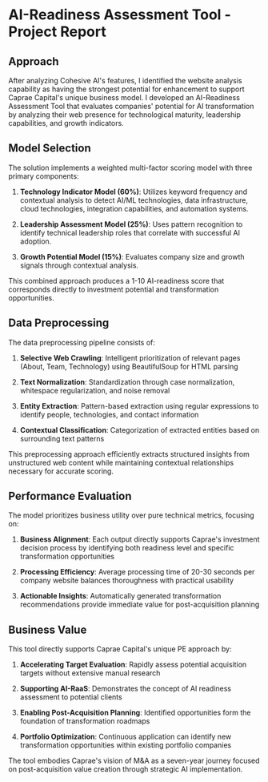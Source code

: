 # AI-Readiness Assessment Tool - Project Report

## Approach

After analyzing Cohesive AI's features, I identified the website analysis capability as having the strongest potential for enhancement to support Caprae Capital's unique business model. I developed an AI-Readiness Assessment Tool that evaluates companies' potential for AI transformation by analyzing their web presence for technological maturity, leadership capabilities, and growth indicators.

## Model Selection

The solution implements a weighted multi-factor scoring model with three primary components:

1. **Technology Indicator Model (60%)**: Utilizes keyword frequency and contextual analysis to detect AI/ML technologies, data infrastructure, cloud technologies, integration capabilities, and automation systems.

2. **Leadership Assessment Model (25%)**: Uses pattern recognition to identify technical leadership roles that correlate with successful AI adoption.

3. **Growth Potential Model (15%)**: Evaluates company size and growth signals through contextual analysis.

This combined approach produces a 1-10 AI-readiness score that corresponds directly to investment potential and transformation opportunities.

## Data Preprocessing

The data preprocessing pipeline consists of:

1. **Selective Web Crawling**: Intelligent prioritization of relevant pages (About, Team, Technology) using BeautifulSoup for HTML parsing

2. **Text Normalization**: Standardization through case normalization, whitespace regularization, and noise removal

3. **Entity Extraction**: Pattern-based extraction using regular expressions to identify people, technologies, and contact information

4. **Contextual Classification**: Categorization of extracted entities based on surrounding text patterns

This preprocessing approach efficiently extracts structured insights from unstructured web content while maintaining contextual relationships necessary for accurate scoring.

## Performance Evaluation

The model prioritizes business utility over pure technical metrics, focusing on:

1. **Business Alignment**: Each output directly supports Caprae's investment decision process by identifying both readiness level and specific transformation opportunities

2. **Processing Efficiency**: Average processing time of 20-30 seconds per company website balances thoroughness with practical usability

3. **Actionable Insights**: Automatically generated transformation recommendations provide immediate value for post-acquisition planning

## Business Value

This tool directly supports Caprae Capital's unique PE approach by:

1. **Accelerating Target Evaluation**: Rapidly assess potential acquisition targets without extensive manual research

2. **Supporting AI-RaaS**: Demonstrates the concept of AI readiness assessment to potential clients

3. **Enabling Post-Acquisition Planning**: Identified opportunities form the foundation of transformation roadmaps

4. **Portfolio Optimization**: Continuous application can identify new transformation opportunities within existing portfolio companies

The tool embodies Caprae's vision of M&A as a seven-year journey focused on post-acquisition value creation through strategic AI implementation.